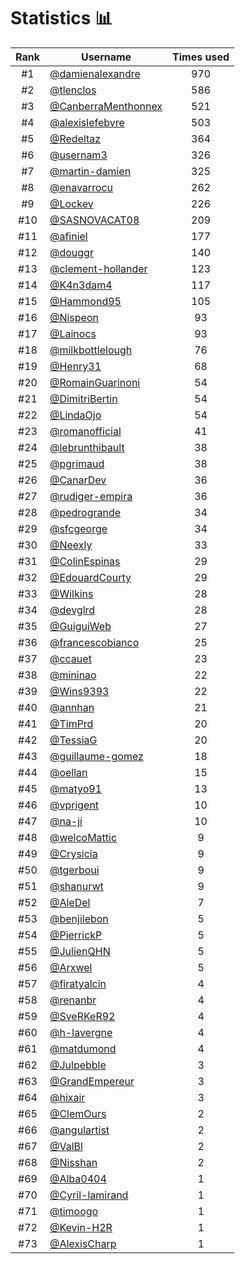 # Statistics 📊

|Rank|Username|Times used|
:--------:|--------|:--------:|
|#1|[@damienalexandre](https://github.com/damienalexandre)|970|
|#2|[@tlenclos](https://github.com/tlenclos)|586|
|#3|[@CanberraMenthonnex](https://github.com/CanberraMenthonnex)|521|
|#4|[@alexislefebvre](https://github.com/alexislefebvre)|503|
|#5|[@Redeltaz](https://github.com/Redeltaz)|364|
|#6|[@usernam3](https://github.com/usernam3)|326|
|#7|[@martin-damien](https://github.com/martin-damien)|325|
|#8|[@enavarrocu](https://github.com/enavarrocu)|262|
|#9|[@Lockev](https://github.com/Lockev)|226|
|#10|[@SASNOVACAT08](https://github.com/SASNOVACAT08)|209|
|#11|[@afiniel](https://github.com/afiniel)|177|
|#12|[@douggr](https://github.com/douggr)|140|
|#13|[@clement-hollander](https://github.com/clement-hollander)|123|
|#14|[@K4n3dam4](https://github.com/K4n3dam4)|117|
|#15|[@Hammond95](https://github.com/Hammond95)|105|
|#16|[@Nispeon](https://github.com/Nispeon)|93|
|#17|[@Lainocs](https://github.com/Lainocs)|93|
|#18|[@milkbottlelough](https://github.com/milkbottlelough)|76|
|#19|[@Henry31](https://github.com/Henry31)|68|
|#20|[@RomainGuarinoni](https://github.com/RomainGuarinoni)|54|
|#21|[@DimitriBertin](https://github.com/DimitriBertin)|54|
|#22|[@LindaOjo](https://github.com/LindaOjo)|54|
|#23|[@romanofficial](https://github.com/romanofficial)|41|
|#24|[@lebrunthibault](https://github.com/lebrunthibault)|38|
|#25|[@pgrimaud](https://github.com/pgrimaud)|38|
|#26|[@CanarDev](https://github.com/CanarDev)|36|
|#27|[@rudiger-empira](https://github.com/rudiger-empira)|36|
|#28|[@pedrogrande](https://github.com/pedrogrande)|34|
|#29|[@sfcgeorge](https://github.com/sfcgeorge)|34|
|#30|[@Neexly](https://github.com/Neexly)|33|
|#31|[@ColinEspinas](https://github.com/ColinEspinas)|29|
|#32|[@EdouardCourty](https://github.com/EdouardCourty)|29|
|#33|[@Wilkins](https://github.com/Wilkins)|28|
|#34|[@devglrd](https://github.com/devglrd)|28|
|#35|[@GuiguiWeb](https://github.com/GuiguiWeb)|27|
|#36|[@francescobianco](https://github.com/francescobianco)|25|
|#37|[@ccauet](https://github.com/ccauet)|23|
|#38|[@mininao](https://github.com/mininao)|22|
|#39|[@Wins9393](https://github.com/Wins9393)|22|
|#40|[@annhan](https://github.com/annhan)|21|
|#41|[@TimPrd](https://github.com/TimPrd)|20|
|#42|[@TessiaG](https://github.com/TessiaG)|20|
|#43|[@guillaume-gomez](https://github.com/guillaume-gomez)|18|
|#44|[@oellan](https://github.com/oellan)|15|
|#45|[@matyo91](https://github.com/matyo91)|13|
|#46|[@vprigent](https://github.com/vprigent)|10|
|#47|[@na-ji](https://github.com/na-ji)|10|
|#48|[@welcoMattic](https://github.com/welcoMattic)|9|
|#49|[@Crysicia](https://github.com/Crysicia)|9|
|#50|[@tgerboui](https://github.com/tgerboui)|9|
|#51|[@shanurwt](https://github.com/shanurwt)|9|
|#52|[@AleDel](https://github.com/AleDel)|7|
|#53|[@benjilebon](https://github.com/benjilebon)|5|
|#54|[@PierrickP](https://github.com/PierrickP)|5|
|#55|[@JulienQHN](https://github.com/JulienQHN)|5|
|#56|[@Arxwel](https://github.com/Arxwel)|5|
|#57|[@firatyalcin](https://github.com/firatyalcin)|4|
|#58|[@renanbr](https://github.com/renanbr)|4|
|#59|[@SveRKeR92](https://github.com/SveRKeR92)|4|
|#60|[@h-lavergne](https://github.com/h-lavergne)|4|
|#61|[@matdumond](https://github.com/matdumond)|4|
|#62|[@Julpebble](https://github.com/Julpebble)|3|
|#63|[@GrandEmpereur](https://github.com/GrandEmpereur)|3|
|#64|[@hixair](https://github.com/hixair)|3|
|#65|[@ClemOurs](https://github.com/ClemOurs)|2|
|#66|[@angulartist](https://github.com/angulartist)|2|
|#67|[@ValBl](https://github.com/ValBl)|2|
|#68|[@Nisshan](https://github.com/Nisshan)|2|
|#69|[@Alba0404](https://github.com/Alba0404)|1|
|#70|[@Cyril-lamirand](https://github.com/Cyril-lamirand)|1|
|#71|[@timoogo](https://github.com/timoogo)|1|
|#72|[@Kevin-H2R](https://github.com/Kevin-H2R)|1|
|#73|[@AlexisCharp](https://github.com/AlexisCharp)|1|
